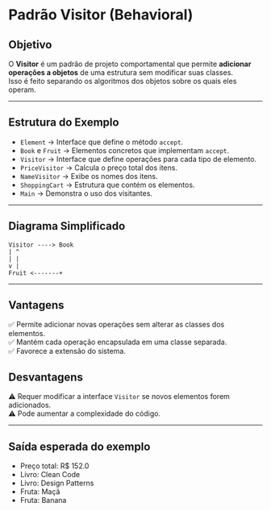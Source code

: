 # Padrão Visitor (Behavioral)

## Objetivo
O **Visitor** é um padrão de projeto comportamental que permite **adicionar operações a objetos** de uma estrutura sem modificar suas classes.  
Isso é feito separando os algoritmos dos objetos sobre os quais eles operam.

---

## Estrutura do Exemplo
- `Element` → Interface que define o método `accept`.
- `Book` e `Fruit` → Elementos concretos que implementam `accept`.
- `Visitor` → Interface que define operações para cada tipo de elemento.
- `PriceVisitor` → Calcula o preço total dos itens.
- `NameVisitor` → Exibe os nomes dos itens.
- `ShoppingCart` → Estrutura que contém os elementos.
- `Main` → Demonstra o uso dos visitantes.

---

## Diagrama Simplificado

	Visitor ----> Book
	| ^
	| |
	v |
	Fruit <-------+


---

## Vantagens
✅ Permite adicionar novas operações sem alterar as classes dos elementos.  
✅ Mantém cada operação encapsulada em uma classe separada.  
✅ Favorece a extensão do sistema.  

## Desvantagens
⚠️ Requer modificar a interface `Visitor` se novos elementos forem adicionados.  
⚠️ Pode aumentar a complexidade do código.  

---

## Saída esperada do exemplo

- Preço total: R$ 152.0
- Livro: Clean Code
- Livro: Design Patterns
- Fruta: Maçã
- Fruta: Banana